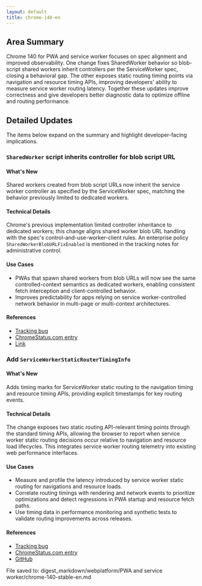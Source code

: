 ```yaml
---
layout: default
title: chrome-140-en
---
```


## Area Summary

Chrome 140 for PWA and service worker focuses on spec alignment and improved observability. One change fixes SharedWorker behavior so blob-script shared workers inherit controllers per the ServiceWorker spec, closing a behavioral gap. The other exposes static routing timing points via navigation and resource timing APIs, improving developers' ability to measure service worker routing latency. Together these updates improve correctness and give developers better diagnostic data to optimize offline and routing performance.

## Detailed Updates

The items below expand on the summary and highlight developer-facing implications.

### `SharedWorker` script inherits controller for blob script URL

#### What's New
Shared workers created from blob script URLs now inherit the service worker controller as specified by the ServiceWorker spec, matching the behavior previously limited to dedicated workers.

#### Technical Details
Chrome's previous implementation limited controller inheritance to dedicated workers; this change aligns shared worker blob URL handling with the spec's control-and-use-worker-client rules. An enterprise policy `SharedWorkerBlobURLFixEnabled` is mentioned in the tracking notes for administrative control.

#### Use Cases
- PWAs that spawn shared workers from blob URLs will now see the same controlled-context semantics as dedicated workers, enabling consistent fetch interception and client-controlled behavior.
- Improves predictability for apps relying on service worker-controlled network behavior in multi-page or multi-context architectures.

#### References
- [Tracking bug](https://issues.chromium.org/issues/324939068)
- [ChromeStatus.com entry](https://chromestatus.com/feature/5137897664806912)
- [Link](https://w3c.github.io/ServiceWorker/#control-and-use-worker-client)

### Add `ServiceWorkerStaticRouterTimingInfo`

#### What's New
Adds timing marks for ServiceWorker static routing to the navigation timing and resource timing APIs, providing explicit timestamps for key routing events.

#### Technical Details
The change exposes two static routing API-relevant timing points through the standard timing APIs, allowing the browser to report when service worker static routing decisions occur relative to navigation and resource load lifecycles. This integrates service worker routing telemetry into existing web performance interfaces.

#### Use Cases
- Measure and profile the latency introduced by service worker static routing for navigations and resource loads.
- Correlate routing timings with rendering and network events to prioritize optimizations and detect regressions in PWA startup and resource fetch paths.
- Use timing data in performance monitoring and synthetic tests to validate routing improvements across releases.

#### References
- [Tracking bug](https://issues.chromium.org/issues/41496865)
- [ChromeStatus.com entry](https://chromestatus.com/feature/6309742380318720)
- [GitHub](https://github.com/w3c/ServiceWorker)

File saved to: digest_markdown/webplatform/PWA and service worker/chrome-140-stable-en.md
